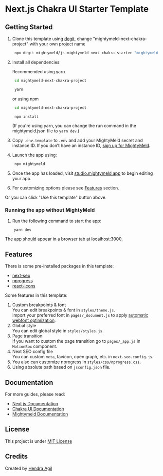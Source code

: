 # Next.js Chakra UI Starter Template

## Getting Started

1. Clone this template using [degit](https://github.com/Rich-Harris/degit), change "mightymeld-next-chakra-project" with your own project name <br />

   ```bash
    npx degit mightymeld/js-mightymeld-next-chakra-starter "mightymeld-next-chakra-project"
   ```

2. Install all dependencies <br />

   Recommended using yarn

   ```bash
    cd mightymeld-next-chakra-project

    yarn
   ```

   or using npm

   ```bash
    cd mightymeld-next-chakra-project

    npm install
   ```
   (If you're using yarn, you can change the run command in the mightymeld.json file to `yarn dev`.)

3. Copy `.env.template` to `.env` and add your MightyMeld secret and instance ID. If you don’t have an instance ID, [sign up for MightyMeld](https://www.mightymeld.com).

4. Launch the app using:

   ```bash
    npx mightymeld
   ```

5. Once the app has loaded, visit [studio.mightymeld.app](https://studio.mightymeld.app/) to begin editing your app.

6. For customizing options please see [Features](#features) section.

Or you can click "Use this template" button above.

### Running the app without MightyMeld

1. Run the following command to start the app:

```bash
    yarn dev
```

The app should appear in a browser tab at localhost:3000.

## Features

There is some pre-installed packages in this template:

- [next-seo](https://github.com/garmeeh/next-seo)
- [nprogress](https://github.com/rstacruz/nprogress)
- [react-icons](https://github.com/react-icons/react-icons)

Some features in this template:

1. Custom breakpoints & font <br />
   You can edit breakpoints & font in `styles/theme.js`. <br />
   Import your preferred font in `pages/_document.js` to apply [automatic webfont optimization](https://nextjs.org/blog/next-10-2#automatic-webfont-optimization).
2. Global style <br/>
   You can edit global style in `styles/styles.js`.
3. Page transition <br />
   If you want to custom the page transition go to `pages/_app.js` in `MotionBox` component.
4. Next SEO config file <br />
   You can custom `meta`, favicon, open graph, etc. in `next-seo.config.js`.
5. You also can customize nprogress in `styles/css/nprogress.css`.
6. Using absolute path based on `jsconfig.json` file.

## Documentation

For more guides, please read:

- [Next.js Documentation](https://nextjs.org/docs)
- [Chakra UI Documentation](https://chakra-ui.com/)
- [Mightymeld Documentation](https://www.mightymeld.com/)

## License

This project is under [MIT License](LICENSE)

## Credits

Created by [Hendra Agil](https://github.com/hendraaagil)
